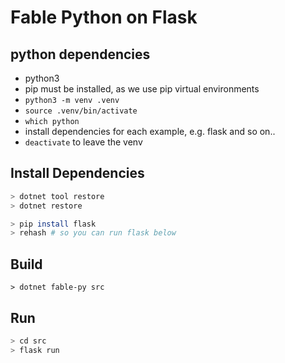 # Fable Python on Flask

## python dependencies

* python3
* pip must be installed, as we use pip virtual environments
* `python3 -m venv .venv`
* `source .venv/bin/activate`
* `which python`
* install dependencies for each example, e.g. flask and so on..
* `deactivate` to leave the venv

## Install Dependencies

```sh
> dotnet tool restore
> dotnet restore

> pip install flask
> rehash # so you can run flask below
```

## Build

```
> dotnet fable-py src
```

## Run

```sh
> cd src
> flask run
```